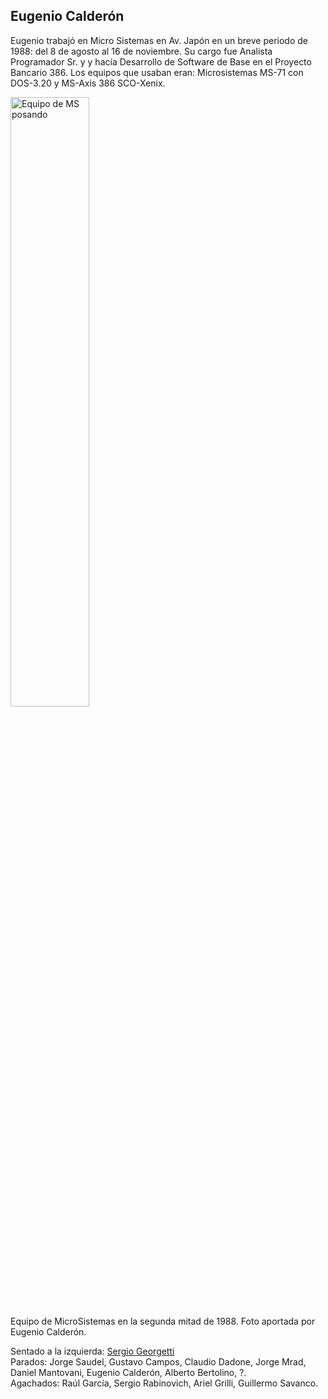 Eugenio Calderón
---

Eugenio trabajó en Micro Sistemas en Av. Japón en un breve periodo de 1988: del 8 de agosto al 16 de noviembre.
Su cargo fue Analista Programador Sr. y y hacía Desarrollo de Software de Base en el Proyecto Bancario 386.
Los equipos que usaban eran: Microsistemas MS-71 con DOS-3.20 y MS-Axis 386 SCO-Xenix.


<img alt="Equipo de MS posando" src="equipo_con_eugenio_calderon_H21988.jpg" width="50%">
<br>
Equipo de MicroSistemas en la segunda mitad de 1988. Foto aportada por Eugenio Calderón.


Sentado a la izquierda: <a href="https://www.linkedin.com/in/sergio-giorgetti-a8929b14/">Sergio Georgetti</a>
<br>
Parados: Jorge Saudel, Gustavo Campos, Claudio Dadone, Jorge Mrad, Daniel Mantovani, Eugenio Calderón, Alberto Bertolino, ?.
<br>
Agachados: Raúl García, Sergio Rabinovich, Ariel Grilli, Guillermo Savanco.

